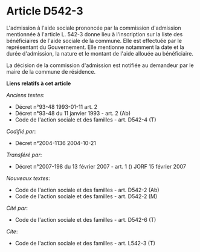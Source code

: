 # Article D542-3

L'admission à l'aide sociale prononcée par la commission d'admission mentionnée à l'article L. 542-3 donne lieu à
l'inscription sur la liste des bénéficiaires de l'aide sociale de la commune. Elle est effectuée par le représentant du
Gouvernement. Elle mentionne notamment la date et la durée d'admission, la nature et le montant de l'aide allouée au
bénéficiaire.

La décision de la commission d'admission est notifiée au demandeur par le maire de la commune de résidence.

**Liens relatifs à cet article**

_Anciens textes_:

  - Décret n°93-48 1993-01-11 art. 2
  - Décret n°93-48 du 11 janvier 1993 - art. 2 (Ab)
  - Code de l'action sociale et des familles - art. D542-4 (T)

_Codifié par_:

  - Décret n°2004-1136 2004-10-21

_Transféré par_:

  - Décret n°2007-198 du 13 février 2007 - art. 1 () JORF 15 février 2007

_Nouveaux textes_:

  - Code de l'action sociale et des familles - art. D542-2 (Ab)
  - Code de l'action sociale et des familles - art. D542-2 (M)

_Cité par_:

  - Code de l'action sociale et des familles - art. D542-6 (T)

_Cite_:

  - Code de l'action sociale et des familles - art. L542-3 (T)
